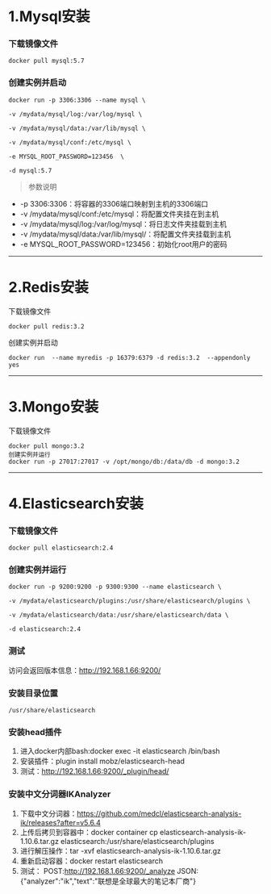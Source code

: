 # 1.Mysql安装

### 下载镜像文件

```
docker pull mysql:5.7
```

### 创建实例并启动

```
docker run -p 3306:3306 --name mysql \

-v /mydata/mysql/log:/var/log/mysql \

-v /mydata/mysql/data:/var/lib/mysql \

-v /mydata/mysql/conf:/etc/mysql \

-e MYSQL_ROOT_PASSWORD=123456  \

-d mysql:5.7
```

> 参数说明
- -p 3306:3306：将容器的3306端口映射到主机的3306端口
- -v /mydata/mysql/conf:/etc/mysql：将配置文件夹挂在到主机
- -v /mydata/mysql/log:/var/log/mysql：将日志文件夹挂载到主机
- -v /mydata/mysql/data:/var/lib/mysql/：将配置文件夹挂载到主机
- -e MYSQL_ROOT_PASSWORD=123456：初始化root用户的密码

------

# 2.Redis安装

下载镜像文件

```
docker pull redis:3.2
```

创建实例并启动

``````
docker run  --name myredis -p 16379:6379 -d redis:3.2  --appendonly yes
``````

------

# 3.Mongo安装

下载镜像文件

```
docker pull mongo:3.2
创建实例并运行
docker run -p 27017:27017 -v /opt/mongo/db:/data/db -d mongo:3.2
```

------

# 4.Elasticsearch安装

### 下载镜像文件

```
docker pull elasticsearch:2.4
```

### 创建实例并运行

```
docker run -p 9200:9200 -p 9300:9300 --name elasticsearch \

-v /mydata/elasticsearch/plugins:/usr/share/elasticsearch/plugins \

-v /mydata/elasticsearch/data:/usr/share/elasticsearch/data \

-d elasticsearch:2.4
```

### 测试
访问会返回版本信息：http://192.168.1.66:9200/
### 安装目录位置

```
/usr/share/elasticsearch
```

### 安装head插件
1. 进入docker内部bash:docker exec -it elasticsearch /bin/bash
2. 安装插件：plugin install mobz/elasticsearch-head
3. 测试：http://192.168.1.66:9200/_plugin/head/
### 安装中文分词器IKAnalyzer
1. 下载中文分词器：https://github.com/medcl/elasticsearch-analysis-ik/releases?after=v5.6.4
2. 上传后拷贝到容器中：docker container cp elasticsearch-analysis-ik-1.10.6.tar.gz elasticsearch:/usr/share/elasticsearch/plugins
3. 进行解压操作：tar -xvf elasticsearch-analysis-ik-1.10.6.tar.gz
4. 重新启动容器：docker restart elasticsearch
5. 测试：
  POST:http://192.168.1.66:9200/_analyze
  JSON:{"analyzer":"ik","text":"联想是全球最大的笔记本厂商"}